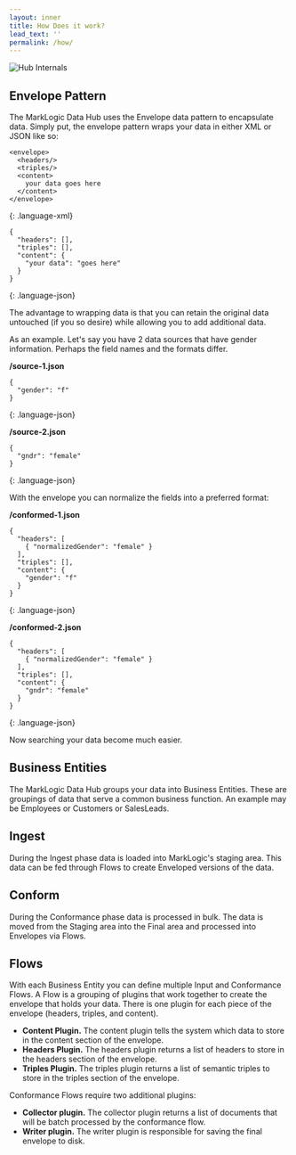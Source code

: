 ```yaml
---
layout: inner
title: How Does it work?
lead_text: ''
permalink: /how/
---
```


![Hub Internals](https://raw.githubusercontent.com/marklogic/marklogic-data-hub/design/images/hub-internals-gray.png)

## Envelope Pattern
The MarkLogic Data Hub uses the Envelope data pattern to encapsulate data. Simply put, the envelope pattern wraps your data in either XML or JSON like so:

<div class="row">
<div class="col-md-6" markdown="1">

~~~
<envelope>
  <headers/>
  <triples/>
  <content>
    your data goes here
  </content>
</envelope>
~~~
{: .language-xml}

</div>
<div class="col-md-6" markdown="1">

~~~
{
  "headers": [],
  "triples": [],
  "content": {
    "your data": "goes here"
  }
}
~~~
{: .language-json}

</div>
</div>

The advantage to wrapping data is that you can retain the original data untouched (if you so desire) while allowing you to add additional data.

As an example. Let's say you have 2 data sources that have gender information. Perhaps the field names and the formats differ.

<div class="row">
<div class="col-md-6" markdown="1">

**/source-1.json**

~~~
{
  "gender": "f"
}
~~~
{: .language-json}

</div>

<div class="col-md-6" markdown="1">

**/source-2.json**

~~~
{
  "gndr": "female"
}
~~~
{: .language-json}

</div>
</div>

With the envelope you can normalize the fields into a preferred format:

<div class="row">
<div class="col-md-6" markdown="1">

**/conformed-1.json**

~~~
{
  "headers": [
    { "normalizedGender": "female" }
  ],
  "triples": [],
  "content": {
    "gender": "f"
  }
}
~~~
{: .language-json}

</div>

<div class="col-md-6" markdown="1">

**/conformed-2.json**

~~~
{
  "headers": [
    { "normalizedGender": "female" }
  ],
  "triples": [],
  "content": {
    "gndr": "female"
  }
}
~~~
{: .language-json}

</div>
</div>

Now searching your data become much easier.

## Business Entities
The MarkLogic Data Hub groups your data into Business Entities. These are groupings of data that serve a common business function. An example may be Employees or Customers or SalesLeads.

## Ingest
During the Ingest phase data is loaded into MarkLogic's staging area. This data can be fed through Flows to create Enveloped versions of the data.

## Conform
During the Conformance phase data is processed in bulk. The data is moved from the Staging area into the Final area and processed into Envelopes via Flows.

## Flows
With each Business Entity you can define multiple Input and Conformance Flows. A Flow is a grouping of plugins that work together to create the envelope that holds your data. There is one plugin for each piece of the envelope (headers, triples, and content).

- **Content Plugin.** The content plugin tells the system which data to store in the content section of the envelope.
- **Headers Plugin.** The headers plugin returns a list of headers to store in the headers section of the envelope.
- **Triples Plugin.** The triples plugin returns a list of semantic triples to store in the triples section of the envelope.

Conformance Flows require two additional plugins:

- **Collector plugin.** The collector plugin returns a list of documents that will be batch processed by the conformance flow.
- **Writer plugin.** The writer plugin is responsible for saving the final envelope to disk.
